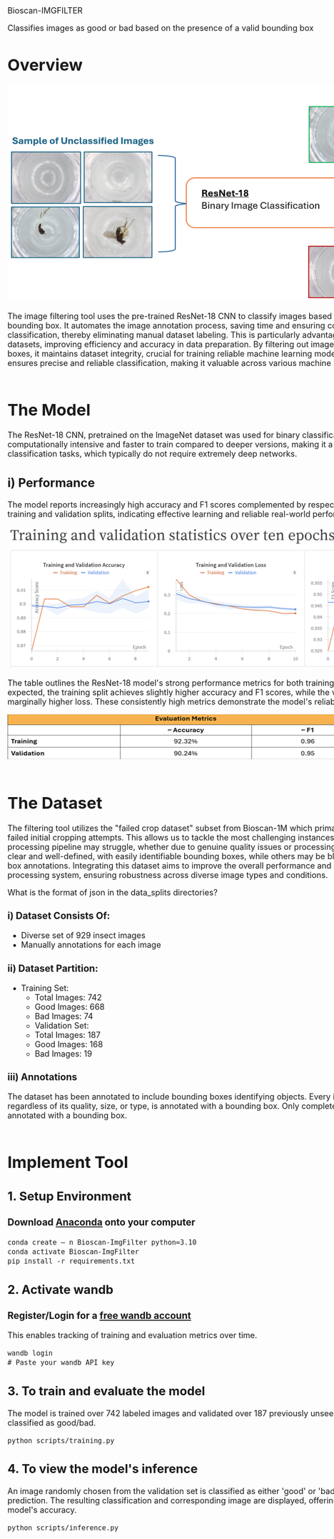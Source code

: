 <div style="width: 1000px; font-size: 18px;"

# Bioscan-IMGFILTER
Classifies images as good or bad based on the presence of a valid bounding box

# Overview


![Overview](./images/overview.png)

The image filtering tool uses the pre-trained ResNet-18 CNN to classify images based on the presence of a valid bounding box. It automates the image annotation process, saving time and ensuring consistent, standardized classification, thereby eliminating manual dataset labeling. This is particularly advantageous for large-scale image datasets, improving efficiency and accuracy in data preparation. By filtering out images without valid bounding boxes, it maintains dataset integrity, crucial for training reliable machine learning models. ResNet-18’s robustness ensures precise and reliable classification, making it valuable across various machine learning workflows.
<br><br>

# The Model

The ResNet-18 CNN, pretrained on the ImageNet dataset was used for binary classification. ResNet-18 is less computationally intensive and faster to train compared to deeper versions, making it a suitable choice for binary classification tasks, which typically do not require extremely deep networks. 

## i) Performance 
The model reports increasingly high accuracy and F1 scores complemented by respectively low losses for both the training and validation splits, indicating effective learning and reliable real-world performance.  

![Overview](./images/performance.png)

The table outlines the ResNet-18 model's strong performance metrics for both training and validation splits. As expected, the training split achieves slightly higher accuracy and F1 scores, while the validation split shows a marginally higher loss. These consistently high metrics demonstrate the model's reliability. 

<img src="./images/performance_table.png" alt="Overview" width="800" height="100"><br>
<br>

# The Dataset
 
The filtering tool utilizes the "failed crop dataset" subset from Bioscan-1M which primarily consists of images that failed initial cropping attempts. This allows us to tackle the most challenging instances where our current image processing pipeline may struggle, whether due to genuine quality issues or processing failures. Some images are clear and well-defined, with easily identifiable bounding boxes, while others may be blurry or lack adequate bounding box annotations. Integrating this dataset aims to improve the overall performance and accuracy of our image processing system, ensuring robustness across diverse image types and conditions. 

What is the format of json in the data_splits directories?

### i) Dataset Consists Of:
- Diverse set of 929 insect images
- Manually annotations for each image

### ii) Dataset Partition:
  - Training Set:
    - Total Images: 742
    - Good Images: 668
    - Bad Images: 74
    - Validation Set:
    - Total Images: 187
    - Good Images: 168
    - Bad Images: 19

### iii) Annotations 
The dataset has been annotated to include bounding boxes identifying objects. Every image containing any object, regardless of its quality, size, or type, is annotated with a bounding box. Only completely empty dish images are not annotated with a bounding box. 
<br><br>
# Implement Tool

## 1. Setup Environment 
### Download [Anaconda](https://www.anaconda.com/download) onto your computer 
```shell
conda create — n Bioscan-ImgFilter python=3.10
conda activate Bioscan-ImgFilter
pip install -r requirements.txt 
```

## 2. Activate wandb
### Register/Login for a [free wandb account](https://wandb.ai/site)
This enables tracking of training and evaluation metrics over time.
```shell
wandb login
# Paste your wandb API key
```

## 3. To train and evaluate the model
The model is trained over 742 labeled images and validated over 187 previously unseen images that have been classified as good/bad. 
```
python scripts/training.py
```

## 4. To view the model's inference
An image randomly chosen from the validation set is classified as either 'good' or 'bad' based on the model's prediction. The resulting classification and corresponding image are displayed, offering visual confirmation of the model's accuracy.
```
python scripts/inference.py
```

</div>
